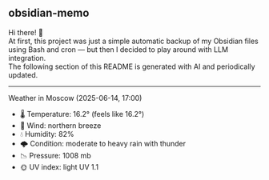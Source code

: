 ## obsidian-memo

Hi there! 👋 \
At first, this project was just a simple automatic backup of my Obsidian files using Bash and cron — but then I decided to play around with LLM integration. \
The following section of this README is generated with AI and periodically updated.

---

Weather in Moscow (2025-06-14, 17:00)

- 🌡️ Temperature: 16.2° (feels like 16.2°)
- 💨 Wind: northern breeze 
- 💧 Humidity: 82%
- 🌩️ Condition: moderate to heavy rain with thunder 
- 📉 Pressure: 1008 mb
- 🌞 UV index: light UV 1.1
